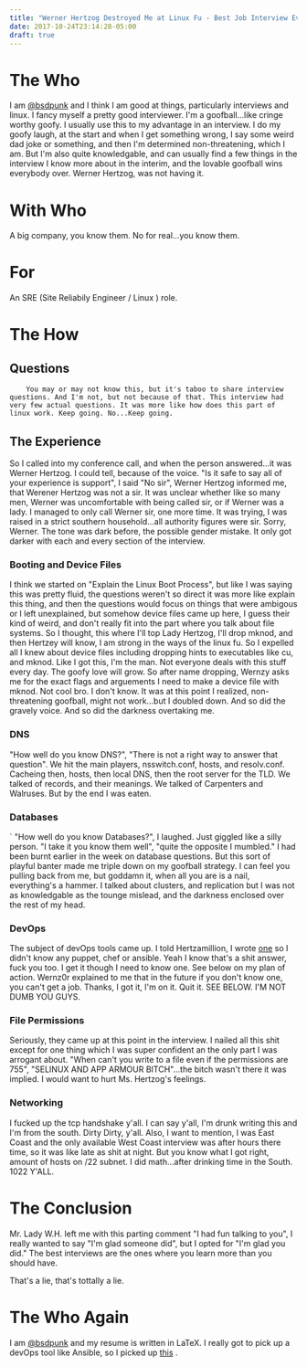 ```yaml
---
title: "Werner Hertzog Destroyed Me at Linux Fu - Best Job Interview Ever"
date: 2017-10-24T23:14:28-05:00
draft: true
---
```


# The Who

I am [@bsdpunk](http://twitter.com/bsdpunk) and I think I am good at things, particularly interviews and linux. I fancy myself a pretty good interviewer. I'm a goofball...like cringe worthy goofy. I usually use this to my advantage in an interview. I do my goofy laugh, at the start and when I get something wrong, I say some weird dad joke or something, and then I'm determined non-threatening, which I am. But I'm also quite knowledgable, and can usually find a few things in the interview I know more about in the interim, and the lovable goofball wins everybody over. Werner Hertzog, was not having it.

# With Who

A big company, you know them. No for real...you know them.

# For

An SRE (Site Reliabily Engineer / Linux  ) role.

# The How

## Questions
        You may or may not know this, but it's taboo to share interview questions. And I'm not, but not because of that. This interview had very few actual questions. It was more like how does this part of linux work. Keep going. No...Keep going.

## The Experience

So I called into my conference call, and when the person answered...it was Werner Hertzog. I could tell, because of the voice. "Is it safe to say all of your experience is support", I said "No sir", Werner Hertzog informed me, that Werener Hertzog was not a sir. It was unclear whether like so many men, Werner was uncomfortable with being called sir, or if Werner was a lady. I managed to only call Werner sir, one more time. It was trying, I was raised in a strict southern household...all authority figures were sir. Sorry, Werner. The tone was dark before, the possible gender mistake. It only got darker with each and every section of the interview. 

### Booting and Device Files
I think we started on "Explain the Linux Boot Process", but like I was saying this was pretty fluid, the questions weren't so direct it was more like explain this thing, and then the questions would focus on things that were ambigous or I left unexplained, but somehow device files came up here, I guess their kind of weird, and don't really fit into the part where you talk about file systems. So I thought, this where I'll top Lady Hertzog, I'll drop mknod, and then Hertzey will know, I am strong in the ways of the linux fu. So I expelled all I knew about device files including dropping hints to executables like cu, and mknod. Like I got this, I'm the man. Not everyone deals with this stuff every day. The goofy love will grow. So after name dropping, Wernzy asks me for the exact flags and arguements I need to make a device file with mknod. Not cool bro. I don't know. It was at this point I realized, non-threatening goofball, might not work...but I doubled down. And so did the gravely voice. And so did the darkness overtaking me.

### DNS

"How well do you know DNS?", "There is not a right way to answer that question". We hit the main players, nsswitch.conf, hosts, and resolv.conf. Cacheing then, hosts, then local DNS, then the root server for the TLD. We talked of records, and their meanings. We talked of Carpenters and Walruses. But by the end I was eaten.

### Databases
`
"How well do you know Databases?", I laughed. Just giggled like a silly person. "I take it you know them well", "quite the opposite I mumbled." I had been burnt earlier in the week on database questions. But this sort of playful banter made me triple down on my goofball strategy. I can feel you pulling back from me, but goddamn it, when all you are is a nail, everything's a hammer. I talked about clusters, and replication but I was not as knowledgable as the tounge mislead, and the darkness enclosed over the rest of my head.

### DevOps
The subject of devOps tools came up. I told Hertzamillion, I wrote [one](https://github.com/bsdpunk/trash) so I didn't know any puppet, chef or ansible. Yeah I know that's a shit answer, fuck you too. I get it though I need to know one. See below on my plan of action. Wernz0r explained to me that in the future if you don't know one, you can't get a job. Thanks, I got it, I'm on it. Quit it. SEE BELOW. I'M NOT DUMB YOU GUYS.

### File Permissions

Seriously, they came up at this point in the interview. I nailed all this shit except for one thing which I was super confident an the only part I was arrogant about. "When can't you write to a file even if the permissions are 755", "SELINUX AND APP ARMOUR BITCH"...the bitch wasn't there it was implied. I would want to hurt Ms. Hertzog's feelings.

### Networking

I fucked up the tcp handshake y'all. I can say y'all, I'm drunk writing this and I'm from the south. Dirty Dirty, y'all. Also, I want to mention, I was East Coast and the only available West Coast interview was after hours there time, so it was like late as shit at night. But you know what I got right, amount of hosts on /22 subnet. I did math...after drinking time in the South. 1022 Y'ALL.

# The Conclusion

Mr. Lady W.H. left me with this parting comment "I had fun talking to you", I really wanted to say "I'm glad someone did", but I opted for "I'm glad you did." The best interviews are the ones where you learn more than you should have.

That's a lie, that's tottally a lie.

# The Who Again

I am [@bsdpunk](http://twitter.com/bsdpunk) and my resume is written in LaTeX. I really got to pick up a devOps tool like Ansible, so I picked up [this](https://www.amazon.com/gp/product/098639341X/ref=as_li_qf_sp_asin_il_tl?ie=UTF8&tag=bsdpblog-20&camp=1789&creative=9325&linkCode=as2&creativeASIN=098639341X&linkId=2544355984586420989085484eea9bba) . 
